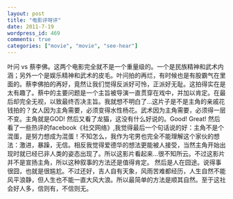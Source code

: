 ```yaml
---
layout: post
title: "电影评呀评"
date: 2011-7-19
wordpress_id: 469
comments: true
categories: ["movie", "movie", "see-hear"]
---
```

<meta name="_edit_last" content="1" />
<meta name="_su_rich_snippet_type" content="none" />
<meta name="_su_description" content="电影评论" />
<meta name="_su_keywords" content="电影评论" />
<meta name="_su_title" content="电影评论" />
<meta name="views" content="202" />
叶问 vs 蔡李佛。这两个电影完全就不是一个重量级的。一个是民族精神和武术内涵；另外一个是娱乐精神和武术的皮毛。叶问拍的再烂，有时候也是有股霸气在里面的。蔡李佛拍的再好，竟然让我们觉得反派好可怜，正派好无耻。这拍得实在是太有趣了。蔡中的主要问题是一个主旨被导演一直贯穿在戏中，并加以肯定。在最后却完全无视，以致最终否决主旨。我就想不明白了...这片子是不是主角的亲戚花钱拍的？女人因为主角需要，必须变得水性杨花。武术因为主角需要，必须得一层不变。主角就是GOD!
然后又看了龙猫，这没有什么好说的。Good! Great!
然后看了一些热评的facebook《社交网络》,我觉得最后一个句话说的好：主角不是个混蛋，是努力想成为混蛋！不知怎么，我作为宅男也完全不能理解这个家伙的想法：激进，暴躁，无信。相反我觉得爱德华的想法更能被人接受，当然主角开始出现时就已经已非人类的姿态出现了。所以这影片看起来...很不知所云。不过这影片并不是宣扬主角，所以这种叙事的方法还是值得肯定。
然后是人在囧途。说得事很囧，也就是很尴尬。不过还好，吉人自有天象，风雨苦难都经历，人生自然不能风平浪静，但人生也不能一直大风大浪。所以最简单的方法是顺其自然。至于这社会好人多，信则有，不信则无。


